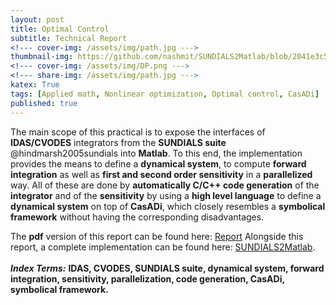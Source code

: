 ```yaml
---
layout: post
title: Optimal Control
subtitle: Technical Report
<!--- cover-img: /assets/img/path.jpg --->
thumbnail-img: https://github.com/nashmit/SUNDIALS2Matlab/blob/2041e3c5f4a29a4d9314390e6183f4d4b77f061c/report/images/multipleShooting.png
<!--- cover-img: /assets/img/DP.png --->
<!--- share-img: /assets/img/path.jpg --->
katex: True
tags: [Applied math, Nonlinear optimization, Optimal control, CasADi]
published: true
---
```


The main scope of this practical is to expose the interfaces of
**IDAS/CVODES** integrators from the **SUNDIALS suite**
@hindmarsh2005sundials into **Matlab**. To this end, the implementation
provides the means to define a **dynamical system**, to compute
**forward integration** as well as **first and second order
sensitivity** in a **parallelized** way. All of these are done by
**automatically C/C++ code generation** of the **integrator** and of the
**sensitivity** by using a **high level language** to define a
**dynamical system** on top of **CasADi**, which closely resembles a
**symbolical framework** without having the corresponding disadvantages.

The **pdf** version of this report can be found here: [Report](https://github.com/nashmit/SUNDIALS2Matlab/blob/master/report/report.pdf)
Alongside this report, a complete implementation can be found here:
[SUNDIALS2Matlab](https://github.com/nashmit/SUNDIALS2Matlab).\
\
***Index Terms:*** **IDAS, CVODES, SUNDIALS suite, dynamical system,
forward integration, sensitivity, parallelization, code generation,
CasADi, symbolical framework.**
